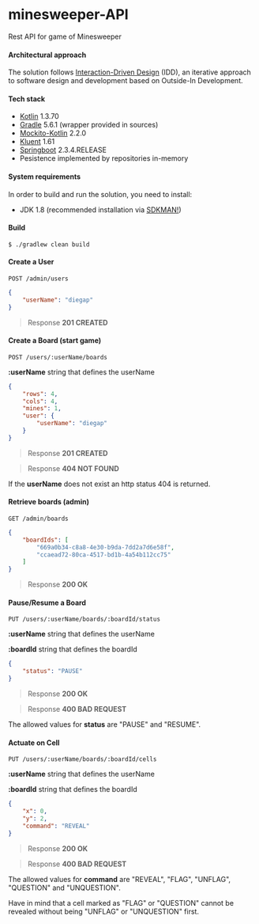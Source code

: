 # minesweeper-API
Rest API for game of Minesweeper

#### Architectural approach
The solution follows [Interaction-Driven Design](https://codurance.com/2017/12/08/introducing-idd/) (IDD), an iterative approach to software design
 and development based on Outside-In Development.
 
#### Tech stack
- [Kotlin](https://kotlinlang.org/) 1.3.70
- [Gradle](https://docs.gradle.org/5.5.1/userguide/userguide.html) 5.6.1 (wrapper provided in sources)
- [Mockito-Kotlin](https://github.com/nhaarman/mockito-kotlin) 2.2.0
- [Kluent](https://github.com/MarkusAmshove/Kluent) 1.61
- [Springboot](https://spring.io/projects/spring-boot) 2.3.4.RELEASE
- Pesistence implemented by repositories in-memory

#### System requirements
In order to build and run the solution, you need to install:
   - JDK 1.8 (recommended installation via [SDKMAN!](https://sdkman.io/usage))

#### Build
    $ ./gradlew clean build
    
#### Create a User
```
POST /admin/users
```
```json
{
    "userName": "diegap"
}
```
> Response **201 CREATED**

#### Create a Board (start game)
```
POST /users/:userName/boards
```
**:userName**  string that defines the userName
```json
{
    "rows": 4,
    "cols": 4,
    "mines": 1,
    "user": {
        "userName": "diegap"
    }
}
```
> Response **201 CREATED**

> Response **404 NOT FOUND**

If the **userName** does not exist an http status 404 is returned.

#### Retrieve boards (admin)
```
GET /admin/boards
```
```json
{
    "boardIds": [
        "669a0b34-c8a8-4e30-b9da-7dd2a7d6e58f",
        "ccaead72-80ca-4517-bd1b-4a54b112cc75"
    ]
}
```
> Response **200 OK**

#### Pause/Resume a Board
```
PUT /users/:userName/boards/:boardId/status
```
**:userName** string that defines the userName

**:boardId** string that defines the boardId

```json
{
    "status": "PAUSE"
}
```
> Response **200 OK**

> Response **400 BAD REQUEST**

The allowed values for **status** are "PAUSE" and "RESUME".

#### Actuate on Cell
```
PUT /users/:userName/boards/:boardId/cells
```
**:userName** string that defines the userName

**:boardId** string that defines the boardId
```json
{
    "x": 0,
    "y": 2,
    "command": "REVEAL"
}
```
> Response **200 OK**

> Response **400 BAD REQUEST**

The allowed values for **command** are "REVEAL", "FLAG", "UNFLAG", "QUESTION" and "UNQUESTION".

Have in mind that a cell marked as "FLAG" or "QUESTION" cannot be revealed without being "UNFLAG" or "UNQUESTION" first.
